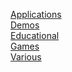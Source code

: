 [Applications](Applications/index.html)<br>
[Demos](Demos/index.html)<br>
[Educational](Educational/index.html)<br>
[Games](Games/index.html)<br>
[Various](Various/index.html)<br>
